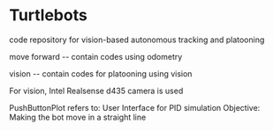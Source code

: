 # Turtlebots

code repository for vision-based autonomous tracking and platooning

move forward -- contain codes using odometry

vision -- contain codes for platooning using vision

For vision, Intel Realsense d435 camera is used


PushButtonPlot refers to:
  User Interface for PID simulation
  Objective: Making the bot move in a straight line
